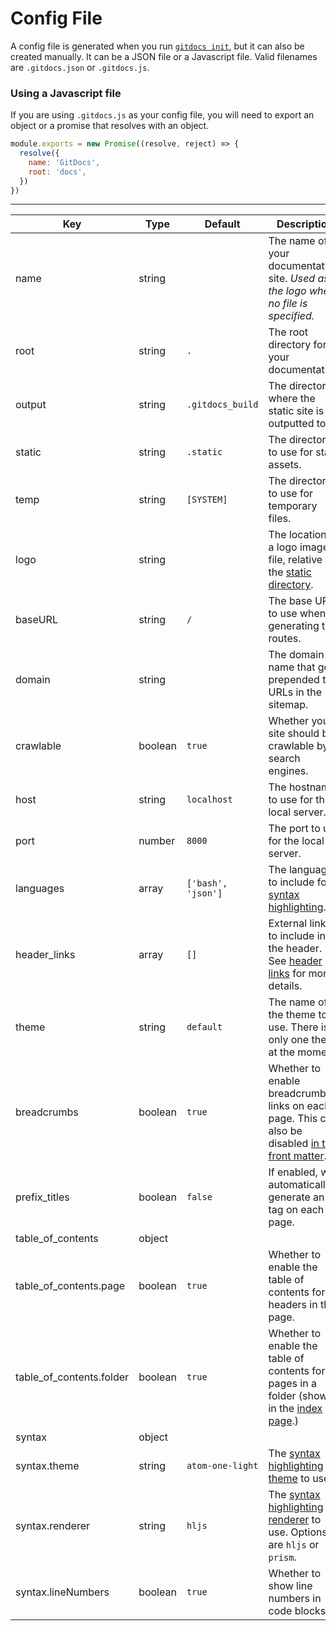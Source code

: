 # Config File

A config file is generated when you run [`gitdocs init`](/api/commands), but it can also be created manually. It can be a JSON file or a Javascript file. Valid filenames are `.gitdocs.json` or `.gitdocs.js`.

### Using a Javascript file

If you are using `.gitdocs.js` as your config file, you will need to export an object or a promise that resolves with an object.

```javascript
module.exports = new Promise((resolve, reject) => {
  resolve({
    name: 'GitDocs',
    root: 'docs',
  })
})
```

---

| Key | Type | Default | Description |
| --- | ---- | ------- | ----------- |
| name | string | | The name of your documentation site. _Used as the logo when no file is specified._ |
| root | string | `.` | The root directory for your documentation. |
| output | string | `.gitdocs_build` | The directory where the static site is outputted to. |
| static | string | `.static` | The directory to use for static assets. |
| temp | string | `[SYSTEM]` | The directory to use for temporary files. |
| logo | string | | The location of a logo image file, relative to the [static directory](/static-files). |
| baseURL | string | `/` | The base URL to use when generating the routes. |
| domain | string | | The domain name that gets prepended to URLs in the sitemap. |
| crawlable | boolean | `true` | Whether your site should be crawlable by search engines. |
| host | string | `localhost` | The hostname to use for the local server. |
| port | number | `8000` | The port to use for the local server. |
| languages | array | `['bash', 'json']` | The languages to include for [syntax highlighting](/syntax-highlighting). |
| header_links | array | `[]` | External links to include in the header. See [header links](/header-links) for more details. |
| theme | string | `default` | The name of the theme to use. There is only one theme at the moment. |
| breadcrumbs | boolean | `true` | Whether to enable breadcrumb links on each page. This can also be disabled [in the front matter](/api/front-matter). |
| prefix_titles | boolean | `false` | If enabled, will automatically generate an `h1` tag on each page. |
| table\_of_contents | object | | |
| table\_of_contents.page | boolean | `true` | Whether to enable the table of contents for headers in the page. |
| table\_of_contents.folder | boolean | `true` | Whether to enable the table of contents for pages in a folder (shown in the [index page](/index-files).) |
| syntax | object | | |
| syntax.theme | string | `atom-one-light` | The [syntax highlighting theme](/syntax-highlighting/#choosing-a-style) to use. |
| syntax.renderer | string | `hljs` | The [syntax highlighting renderer](/syntax-highlighting/#choosing-a-renderer) to use. Options are `hljs` or `prism`. |
| syntax.lineNumbers | boolean | `true` | Whether to show line numbers in code blocks. |
